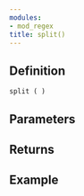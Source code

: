 ```yaml
---
modules:
- mod_regex
title: split()
---
```


## Definition

    split ( )

## Parameters

## Returns

## Example

```
```
